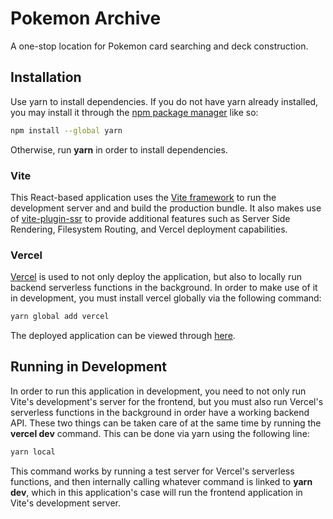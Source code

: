 # Pokemon Archive

A one-stop location for Pokemon card searching and deck construction.

## Installation

Use yarn to install dependencies. If you do not have yarn already installed, you may install it through the [npm package manager](https://www.npmjs.com) like so:

```bash
npm install --global yarn
```

Otherwise, run **yarn** in order to install dependencies. 

### Vite

This React-based application uses the [Vite framework](https://vitejs.dev) to run the development server and and build the production bundle. It also makes use of [vite-plugin-ssr](https://vite-plugin-ssr.com) to provide additional features such as Server Side Rendering, Filesystem Routing, and Vercel deployment capabilities.

### Vercel

[Vercel](https://vercel.com/) is used to not only deploy the application, but also to locally run backend serverless functions in the background. In order to make use of it in development, you must install vercel globally via the following command:

```bash
yarn global add vercel
```

The deployed application can be viewed through [here](https://pokemon-archive.vercel.app).

## Running in Development

In order to run this application in development, you need to not only run Vite's development's server for the frontend, but you must also run Vercel's serverless functions in the background in order have a working backend API. These two things can be taken care of at the same time by running the **vercel dev** command. This can be done via yarn using the following line:

```bash
yarn local
```

This command works by running a test server for Vercel's serverless functions, and then internally calling whatever command is linked to **yarn dev**, which in this application's case will run the frontend application in Vite's development server.